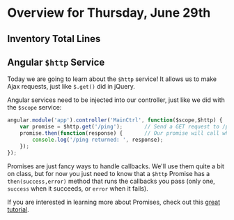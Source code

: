Overview for Thursday, June 29th
================================

Inventory Total Lines
---------------------

Angular `$http` Service
-----------------------

Today we are going to learn about the `$http` service!  It allows us to make Ajax requests, just like `$.get()` did in jQuery.

Angular services need to be injected into our controller, just like we did with the `$scope` service:
```js
angular.module('app').controller('MainCtrl', function($scope,$http) {		// We are injecting the $scope and $http services into our controller called MainCtrl
	var promise = $http.get('/ping');		// Send a GET request to /ping.  Notice that we don't have a callback function, instead we have something called a Promise returned.
	promise.then(function(response) {		// Our promise will call whatever callback function we pass to then() when it succeeds.
		console.log('/ping returned: ', response);
	});
});
```
Promises are just fancy ways to handle callbacks.  We'll use them quite a bit on class,
but for now you just need to know that a `$http` Promise has a `then(success,error)` method that runs the callbacks you pass (only one, `success` when it succeeds, or `error` when it fails).

If you are interested in learning more about Promises, check out this [great tutorial](http://www.html5rocks.com/en/tutorials/es6/promises/).
